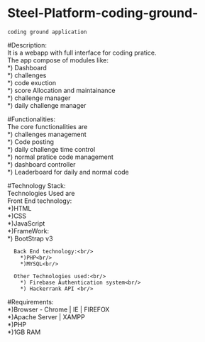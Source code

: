 # Steel-Platform-coding-ground-
    coding ground application 

#Description:<br/>
    It is a webapp with full interface for coding pratice.<br/>
    The app compose of modules like: <br/>
                            *) Dashboard<br/>
                            *) challenges <br/>
                            *) code exuction<br/>
                            *) score Allocation and maintainance<br/>
                            *) challenge manager<br/>
                            *) daily challenge manager

#Functionalities:<br/>
    The core functionalities are<br/>
                *) challenges management<br/>
                *) Code posting<br/>
                *) daily challenge time control<br/>
                *) normal pratice code management<br/>
                *) dashboard controller<br/>
                *) Leaderboard for daily and normal code<br/>
 
#Technology Stack:<br/>
    Technologies Used are<br/>
      Front End technology:<br/>
        *)HTML<br/>
        *)CSS<br/>
        *)JavaScript<br/>
        *)FrameWork:<br/>
              *) BootStrap v3<br/>
              
      Back End technology:<br/>
        *)PHP<br/>
        *)MYSQL<br/>
      
      Other Technologies used:<br/>
        *) Firebase Authentication system<br/>
        *) Hackerrank API <br/>
        
#Requirements:<br/>
    *)Browser - Chrome | IE | FIREFOX <br/>
    *)Apache Server | XAMPP <br/>
    *)PHP <br/>
    *)1GB RAM <br/>
    
        
   
                                                      
                       
                           
